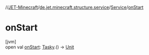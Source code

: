 //[JET-Minecraft](../../../index.md)/[de.jet.minecraft.structure.service](../index.md)/[Service](index.md)/[onStart](on-start.md)

# onStart

[jvm]\
open val [onStart](on-start.md): [Tasky](../../de.jet.minecraft.tool.timing.tasky/-tasky/index.md).() -&gt; [Unit](https://kotlinlang.org/api/latest/jvm/stdlib/kotlin/-unit/index.html)
